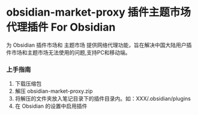 # obsidian-market-proxy 插件主题市场代理插件 For Obsidian

为 Obsidian 插件市场和 主题市场 提供网络代理功能，旨在解决中国大陆用户插件市场和主题市场无法使用的问题,支持PC和移动端。

### 上手指南

1. 下载压缩包
2. 解压 obsidian-market-proxy.zip
3. 将解压的文件夹放入笔记目录下的插件目录内。如：XXX/.obsidian/plugins
4. 在 Obsidian 的设置中启用插件




